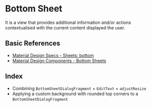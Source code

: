 # Bottom Sheet

It is a view that provides additional information and/or actions contextualised with the current content displayed the user.

## Basic References

- [Material Design Specs - Sheets: bottom](https://material.io/components/sheets-bottom/)
- [Material Design Components - Bottom Sheets](https://material.io/develop/android/components/bottom-sheet-behavior/)

## Index

- Combining `BottomSheetDialogFragment` + `EditText` + `adjustResize`
- Applying a custom background with rounded top corners to a `BottomSheetDialogFragment`